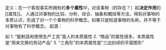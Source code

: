 定义：在一个客观事实所拥有的**多个属性**中，对该事物（的存在？）起**决定作用**的[[属性]]。
人通过对事物的比较、分析、综合、抽象和概括等方法，得到对事物的本质认识，形成了对一个个事物的科学概念。如果只是知道事物的名称，并不等于对事物有了科学概念。
起源：

如
	1. “能制造和使用生产工具”是人的本质属性
	2. “商品”的属性很多，本质属性是“用来交换的劳动产品”
	3. “三角形”的本质属性是“三边封闭的平面图形”